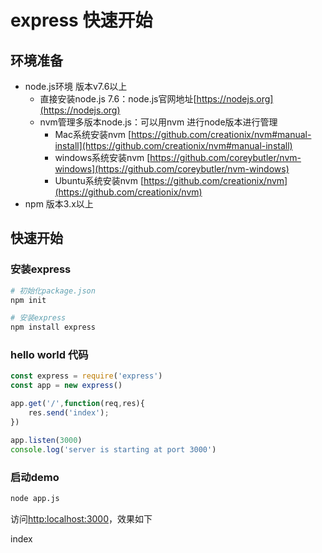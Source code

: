 # express 快速开始

## 环境准备
- node.js环境 版本v7.6以上
    - 直接安装node.js 7.6：node.js官网地址[https://nodejs.org](https://nodejs.org) 
    - nvm管理多版本node.js：可以用nvm 进行node版本进行管理
        - Mac系统安装nvm [https://github.com/creationix/nvm#manual-install](https://github.com/creationix/nvm#manual-install)
        - windows系统安装nvm [https://github.com/coreybutler/nvm-windows](https://github.com/coreybutler/nvm-windows)
        - Ubuntu系统安装nvm [https://github.com/creationix/nvm](https://github.com/creationix/nvm)
- npm 版本3.x以上 



## 快速开始

### 安装express
```sh
# 初始化package.json
npm init

# 安装express
npm install express

```

### hello world 代码

```js
const express = require('express')
const app = new express()

app.get('/',function(req,res){
    res.send('index');
})

app.listen(3000)
console.log('server is starting at port 3000')
```

### 启动demo

```sh
node app.js
```

访问[http:localhost:3000](http:localhost:3000)，效果如下

index

